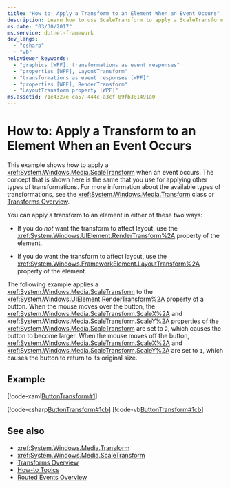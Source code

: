 ```yaml
---
title: "How to: Apply a Transform to an Element When an Event Occurs"
description: Learn how to use ScaleTransform to apply a ScaleTransform when an event occurs in Windows Presentation Foundation (WPF).
ms.date: "03/30/2017"
ms.service: dotnet-framework
dev_langs: 
  - "csharp"
  - "vb"
helpviewer_keywords: 
  - "graphics [WPF], transformations as event responses"
  - "properties [WPF], LayoutTransform"
  - "transformations as event responses [WPF]"
  - "properties [WPF], RenderTransform"
  - "LayoutTransform property [WPF]"
ms.assetid: 71e4327e-ca57-444c-a3cf-09fb381491a0
---
```

# How to: Apply a Transform to an Element When an Event Occurs

This example shows how to apply a <xref:System.Windows.Media.ScaleTransform> when an event occurs. The concept that is shown here is the same that you use for applying other types of transformations. For more information about the available types of transformations, see the <xref:System.Windows.Media.Transform> class or [Transforms Overview](transforms-overview.md).

You can apply a transform to an element in either of these two ways:

- If you do *not* want the transform to affect layout, use the <xref:System.Windows.UIElement.RenderTransform%2A> property of the element.

- If you do want the transform to affect layout, use the <xref:System.Windows.FrameworkElement.LayoutTransform%2A> property of the element.

The following example applies a <xref:System.Windows.Media.ScaleTransform> to the <xref:System.Windows.UIElement.RenderTransform%2A> property of a button. When the mouse moves over the button, the <xref:System.Windows.Media.ScaleTransform.ScaleX%2A> and <xref:System.Windows.Media.ScaleTransform.ScaleY%2A> properties of the <xref:System.Windows.Media.ScaleTransform> are set to `2`, which causes the button to become larger. When the mouse moves off the button, <xref:System.Windows.Media.ScaleTransform.ScaleX%2A> and <xref:System.Windows.Media.ScaleTransform.ScaleY%2A> are set to `1`, which causes the button to return to its original size.

## Example

[!code-xaml[ButtonTransform#1](~/samples/snippets/csharp/VS_Snippets_Wpf/ButtonTransform/CSharp/ButtonTransformExample.xaml#1)]

[!code-csharp[ButtonTransform#1cb](~/samples/snippets/csharp/VS_Snippets_Wpf/ButtonTransform/CSharp/ButtonTransformExample.xaml.cs#1cb)]
[!code-vb[ButtonTransform#1cb](~/samples/snippets/visualbasic/VS_Snippets_Wpf/ButtonTransform/VisualBasic/ButtonTransformExample.xaml.vb#1cb)]

## See also

- <xref:System.Windows.Media.Transform>
- <xref:System.Windows.Media.ScaleTransform>
- [Transforms Overview](transforms-overview.md)
- [How-to Topics](transformations-how-to-topics.md)
- [Routed Events Overview](../events/routed-events-overview.md)
